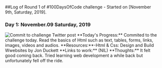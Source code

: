 ##Log of Round 1 of #100DaysOfCode challenge - Started on [November 9th, Saturday, 2019].

### Day 1: November.09 Saturday, 2019
<img src="D:\Github Projects\100DaysOfCode\Images\Day1.png" alt="Commit to challenge Twitter post">
**Today's Progress:** Commited to the challenge today. Read the basics of Html such as text, tables, forms, links, images, videos and audios.
**Resources:**-Html & Css: Design and Build Wwebsites by Jon Duckett
**Links to work:** (NIL)
**Thoughts:** It felt good coming back. Tried learning web development a while back but unfortunately fell off the ride.



